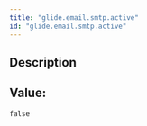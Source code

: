 ```yaml
---
title: "glide.email.smtp.active"
id: "glide.email.smtp.active"
---
```

## Description



## Value: 
```
false
```